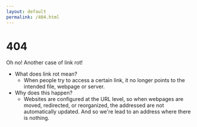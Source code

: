 ```yaml
---
layout: default
permalink: /404.html
---
```


# 404

Oh no! Another case of link rot!

- What does link rot mean?
  - When people try to access a certain link, it no longer points to the intended file, webpage or server.
- Why does this happen?
  - Websites are configured at the URL level, so when webpages are moved, redirected, or reorganized, the addressed are not automatically updated. And so we're lead to an address where there is nothing.
